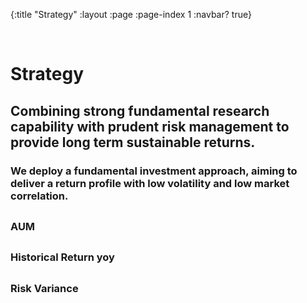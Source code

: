 {:title "Strategy"
 :layout :page
 :page-index 1
 :navbar? true}
 
<br>

<div class="strattext">

# Strategy

## Combining strong fundamental research capability with prudent risk management to provide long term sustainable returns.

### We deploy a fundamental investment approach, aiming to deliver a return profile with low volatility and low market correlation. 

</div>

<div class="grid-container"> 
<div class="grid-item">

## 
### AUM

</div>

<div class="grid-item">
        
## 
### Historical Return yoy

</div>

<div class="grid-item">
        
## 
### Risk Variance

</div>
</div>
